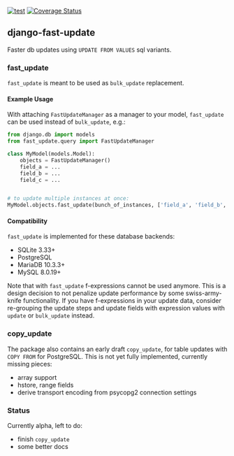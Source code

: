 [![test](https://github.com/netzkolchose/django-fast-update/actions/workflows/django.yml/badge.svg?branch=master)](https://github.com/netzkolchose/django-fast-update/actions/workflows/django.yml)
[![Coverage Status](https://coveralls.io/repos/github/netzkolchose/django-fast-update/badge.svg?branch=master)](https://coveralls.io/github/netzkolchose/django-fast-update?branch=master)


## django-fast-update ##

Faster db updates using `UPDATE FROM VALUES` sql variants.

### fast_update ###

`fast_update` is meant to be used as `bulk_update` replacement.


#### Example Usage ####

With attaching `FastUpdateManager` as a manager to your model, `fast_update`
can be used instead of `bulk_update`, e.g.:

```python
from django.db import models
from fast_update.query import FastUpdateManager

class MyModel(models.Model):
    objects = FastUpdateManager()
    field_a = ...
    field_b = ...
    field_c = ...


# to update multiple instances at once:
MyModel.objects.fast_update(bunch_of_instances, ['field_a', 'field_b', 'field_c'])
```


#### Compatibility ####

`fast_update` is implemented for these database backends:
- SQLite 3.33+
- PostgreSQL
- MariaDB 10.3.3+
- MySQL 8.0.19+

Note that with `fast_update` f-expressions cannot be used anymore.
This is a design decision to not penalize update performance by some swiss-army-knife functionality.
If you have f-expressions in your update data, consider re-grouping the update steps and update
fields with expression values with `update` or `bulk_update` instead.


### copy_update ###

The package also contains an early draft `copy_update`, for table updates with `COPY FROM`
for PostgreSQL. This is not yet fully implemented, currently missing pieces:
- array support
- hstore, range fields
- derive transport encoding from psycopg2 connection settings


### Status ###

Currently alpha, left to do:
- finish `copy_update`
- some better docs
